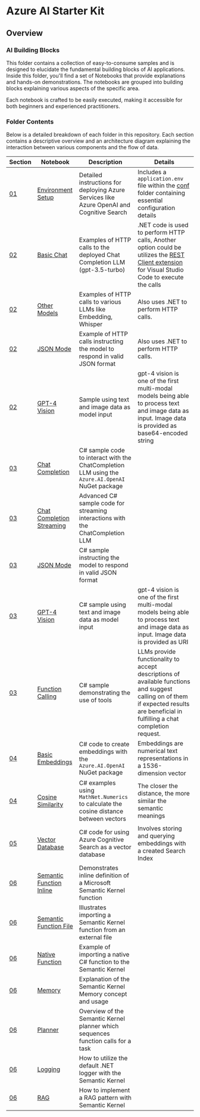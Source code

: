 # Azure AI Starter Kit

## Overview

### AI Building Blocks

This folder contains a collection of easy-to-consume samples and is designed to elucidate the fundamental building blocks of AI applications. Inside this folder, you'll find a set of Notebooks that provide explanations and hands-on demonstrations. The notebooks are grouped into building blocks explaining various aspects of the specific area.

Each notebook is crafted to be easily executed, making it accessible for both beginners and experienced practitioners.

### Folder Contents

Below is a detailed breakdown of each folder in this repository. Each section contains a descriptive overview and an architecture diagram explaining the interaction between various components and the flow of data.

| Section | Notebook  |  Description | Details |
| --------  | --------  |  ----------- | ------- |
| [01](./01_DemoEnvironment/README.md)  | [Environment Setup](./docs/01_DemoEnvironment/01_Environment.ipynb)  |  Detailed instructions for deploying Azure Services like Azure OpenAI and Cognitive Search | Includes a `application.env` file within the [conf](./docs/01_DemoEnvironment/conf) folder containing essential configuration details |
| [02](./02_REST_API/README.md)  | [Basic Chat](./docs/02_REST_API/01_BasicChat.ipynb)  |  Examples of HTTP calls to the deployed Chat Completion LLM (gpt-3.5-turbo)  | .NET code is used to perform HTTP calls, Another option could be utilizes the [REST Client extension](https://marketplace.visualstudio.com/items?itemName=humao.rest-client) for Visual Studio Code to execute the calls |
| [02](./02_REST_API/README.md)  | [Other Models](./docs/02_REST_API/02_OtherModels.ipynb)  |  Examples of HTTP calls to various LLMs like Embedding, Whisper  | Also uses .NET to perform HTTP calls. |
| [02](./02_REST_API/README.md)  | [JSON Mode](./docs/02_REST_API/03_JsonMode.ipynb)  |  Example of HTTP calls instructing the model to respond in valid JSON format  | Also uses .NET to perform HTTP calls. |
| [02](./02_REST_API/README.md)  | [GPT-4 Vision](./docs/02_REST_API/04_MultiModalVision.ipynb)  |  Sample using text and image data as model input | gpt-4 vision is one of the first multi-modal models being able to process text and image data as input. Image data is provided as base64-encoded string
| [03](./03_SDK/README.md)  | [Chat Completion](./docs/03_SDK/01_-_ChatCompletion.ipynb)  | C# sample code to interact with the ChatCompletion LLM using the `Azure.AI.OpenAI` NuGet package |
| [03](./03_SDK/README.md)  | [Chat Completion Streaming](./docs/03_SDK/02_ChatCompletionStreaming.ipynb)  | Advanced C# sample code for streaming interactions with the ChatCompletion LLM |
| [03](./03_SDK/README.md)  | [JSON Mode](./docs/03_SDK/03_JSONMode.ipynb)  | C# sample instructing the model to respond in valid JSON format |
| [03](./03_SDK/README.md)  | [GPT-4 Vision](./docs/03_SDK/04_MultiModalVision.ipynb)  | C# sample using text and image data as model input | gpt-4 vision is one of the first multi-modal models being able to process text and image data as input. Image data is provided as URI
| [03](./03_SDK/README.md)  | [Function Calling](./03_SDK/05_ChatTools.ipynb)  | C# sample demonstrating the use of tools | LLMs provide functionality to accept descriptions of available functions and suggest calling on of them if expected results are beneficial in fulfilling a chat completion request.
| [04](./04_Embeddings/README.md)  | [Basic Embeddings](./docs/04_Embeddings/01_BasicEmbeddings.ipynb)  | C# code to create embeddings with the `Azure.AI.OpenAI` NuGet package | Embeddings are numerical text representations in a 1536-dimension vector |
| [04](./04_Embeddings/README.md)  | [Cosine Similarity](./docs/04_Embeddings/02_CosineSimilarity.ipynb)  | C# examples using `MathNet.Numerics` to calculate the cosine distance between vectors | The closer the distance, the more similar the semantic meanings |
| [05](./05_VectorDB/README.md)  | [Vector Database](./docs/05_VectorDB/01_CognitiveSearch.ipynb)  | C# code for using Azure Cognitive Search as a vector database | Involves storing and querying embeddings with a created Search Index |
| [06](./06_SemanticKernel/README.md)  | [Semantic Function Inline](./docs/06_SemanticKernel/01_PlugIn_SemanticFunction_Inline.ipynb)  | Demonstrates inline definition of a Microsoft Semantic Kernel function |
| [06](./06_SemanticKernel/README.md)  | [Semantic Function File](./docs/06_SemanticKernel/02_PlugIn_SemanticFunction_File.ipynb)  | Illustrates importing a Semantic Kernel function from an external file |
| [06](./06_SemanticKernel/README.md)  | [Native Function](./docs/06_SemanticKernel/03_PlugIn_NativeFunction.ipynb)  | Example of importing a native C# function to the Semantic Kernel |
| [06](./06_SemanticKernel/README.md)  | [Memory](./docs/06_SemanticKernel/04_Memory.ipynb)  | Explanation of the Semantic Kernel Memory concept and usage |
| [06](./06_SemanticKernel/README.md)  | [Planner](./docs/06_SemanticKernel/05_Planner.ipynb)  | Overview of the Semantic Kernel planner which sequences function calls for a task |
| [06](./06_SemanticKernel/README.md)  | [Logging](./docs/06_SemanticKernel/06_Logs.ipynb)  | How to utilize the default .NET logger with the Semantic Kernel |
| [06](./06_SemanticKernel/README.md)  | [RAG](./06_SemanticKernel/07_RAG_Pattern.ipynb)  | How to implement a RAG pattern with Semantic Kernel |